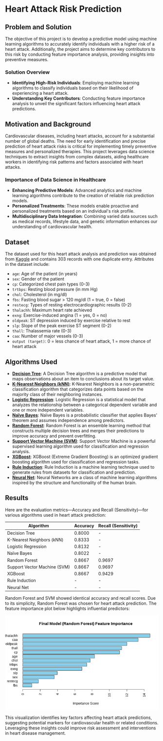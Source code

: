 # Heart Attack Risk Prediction

## Problem and Solution

The objective of this project is to develop a predictive model using machine learning algorithms to accurately identify individuals with a higher risk of a heart attack. Additionally, the project aims to determine key contributors to this risk by conducting feature importance analysis, providing insights into preventive measures.

### Solution Overview

- **Identifying High-Risk Individuals**: Employing machine learning algorithms to classify individuals based on their likelihood of experiencing a heart attack.
- **Understanding Key Contributors**: Conducting feature importance analysis to unveil the significant factors influencing heart attack predictions.

## Motivation and Background

Cardiovascular diseases, including heart attacks, account for a substantial number of global deaths. The need for early identification and precise prediction of heart attack risks is critical for implementing timely preventive measures and personalized therapies. This project leverages data science techniques to extract insights from complex datasets, aiding healthcare workers in identifying risk patterns and factors associated with heart attacks.

### Importance of Data Science in Healthcare

- **Enhancing Predictive Models**: Advanced analytics and machine learning algorithms contribute to the creation of reliable risk prediction models.
- **Personalized Treatments**: These models enable proactive and personalized treatments based on an individual's risk profile.
- **Multidisciplinary Data Integration**: Combining varied data sources such as medical records, lifestyle data, and genetic information enhances our understanding of cardiovascular health.

## Dataset

The dataset used for this heart attack analysis and prediction was obtained from [Kaggle](https://www.kaggle.com/datasets/rashikrahmanpritom/heart-attack-analysis-prediction-dataset/data) and contains 303 records with one duplicate entry. Attributes in the dataset include:

- `age`: Age of the patient (in years)
- `sex`: Gender of the patient
- `cp`: Categorized chest pain types (0-3)
- `trtbps`: Resting blood pressure (in mm Hg)
- `chol`: Cholesterol (in mg/dl)
- `fbs`: Fasting blood sugar > 120 mg/dl (1 = true, 0 = false)
- `restecg`: Types of resting electrocardiographic results (0-2)
- `thalachh`: Maximum heart rate achieved
- `exng`: Exercise-induced angina (1 = yes, 0 = no)
- `oldpeak`: ST depression induced by exercise relative to rest
- `slp`: Slope of the peak exercise ST segment (0-2)
- `thall`: Thalassemia rate (0-3)
- `caa`: Number of major vessels (0-3)
- `output (target)`: 0 = less chance of heart attack, 1 = more chance of heart attack

## Algorithms Used

- **[Decision Tree](model/decision_tree.R)**: A Decision Tree algorithm is a predictive model that maps observations about an item to conclusions about its target value.
- **[K-Nearest Neighbors (kNN)](model/kNN.R)**: K-Nearest Neighbors is a non-parametric classification algorithm that categorizes data points based on the majority class of their neighboring instances.
- **[Logistic Regression](model/logistic_reg.R)**: Logistic Regression is a statistical model that analyzes the relationship between a categorical dependent variable and one or more independent variables.
- **[Naïve Bayes](model/naive_bayes.R)**: Naïve Bayes is a probabilistic classifier that applies Bayes' theorem and assumes independence among predictors.
- **[Random Forest](model/random_forest.R)**: Random Forest is an ensemble learning method that constructs multiple decision trees and merges their predictions to improve accuracy and prevent overfitting.
- **[Support Vector Machine (SVM)](model/svm.R)**: Support Vector Machine is a powerful supervised learning algorithm used for classification and regression analysis.
- **[XGBoost](model/xgboost.R)**: XGBoost (Extreme Gradient Boosting) is an optimized gradient boosting algorithm used for classification and regression tasks.
- **[Rule Induction](model/rule_induction.R)**: Rule Induction is a machine learning technique used to generate rules from datasets for classification and prediction.
- **[Neural Net](model/neural_net.R)**: Neural Networks are a class of machine learning algorithms inspired by the structure and functionality of the human brain.

## Results

Here are the evaluation metrics—Accuracy and Recall (Sensitivity)—for various algorithms used in heart attack prediction:

| Algorithm                    | Accuracy | Recall (Sensitivity) |
| ---------------------------- | -------- | -------------------- |
| Decision Tree                | 0.8000   | -                    |
| K-Nearest Neighbors (kNN)    | 0.8333   | -                    |
| Logistic Regression          | 0.8132   | -                    |
| Naïve Bayes                  | 0.8022   | -                    |
| Random Forest                | 0.8667   | 0.9697               |
| Support Vector Machine (SVM) | 0.8667   | 0.9697               |
| XGBoost                      | 0.8667   | 0.9429               |
| Rule Induction               | -        | -                    |
| Neural Net                   | -        | -                    |

Random Forest and SVM showed identical accuracy and recall scores. Due to its simplicity, Random Forest was chosen for heart attack prediction. The feature importance plot below highlights influential predictors:

![Feature Importance Plot](feature_importance.png)

This visualization identifies key factors affecting heart attack predictions, suggesting potential markers for cardiovascular health or related conditions. Leveraging these insights could improve risk assessment and interventions in heart disease management.

